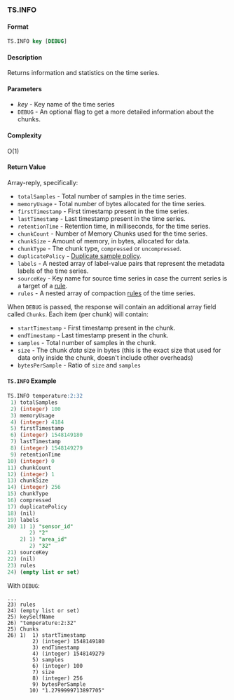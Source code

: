 ### TS.INFO

#### Format
```sql
TS.INFO key [DEBUG]
```

#### Description

Returns information and statistics on the time series.

#### Parameters

* _key_ - Key name of the time series
* `DEBUG` - An optional flag to get a more detailed information about the chunks.

#### Complexity

O(1)

#### Return Value

Array-reply, specifically:

* `totalSamples` - Total number of samples in the time series.
* `memoryUsage` - Total number of bytes allocated for the time series.
* `firstTimestamp` - First timestamp present in the time series.
* `lastTimestamp` - Last timestamp present in the time series.
* `retentionTime` - Retention time, in milliseconds, for the time series.
* `chunkCount` - Number of Memory Chunks used for the time series.
* `chunkSize` - Amount of memory, in bytes, allocated for data.
* `chunkType` - The chunk type, `compressed` or `uncompressed`.
* `duplicatePolicy` - [Duplicate sample policy](configuration.md#DUPLICATE_POLICY).
* `labels` - A nested array of label-value pairs that represent the metadata labels of the time series.
* `sourceKey` - Key name for source time series in case the current series is a target of a [rule](#tscreaterule).
* `rules` - A nested array of compaction [rules](#tscreaterule) of the time series.

When `DEBUG` is passed, the response will contain an additional array field called `Chunks`.
Each item (per chunk) will contain:
* `startTimestamp` - First timestamp present in the chunk.
* `endTimestamp` - Last timestamp present in the chunk.
* `samples` - Total number of samples in the chunk.
* `size` - The chunk *data* size in bytes (this is the exact size that used for data only inside the chunk, 
  doesn't include other overheads)
* `bytesPerSample` - Ratio of `size` and `samples`

#### `TS.INFO` Example

```sql
TS.INFO temperature:2:32
 1) totalSamples
 2) (integer) 100
 3) memoryUsage
 4) (integer) 4184
 5) firstTimestamp
 6) (integer) 1548149180
 7) lastTimestamp
 8) (integer) 1548149279
 9) retentionTime
10) (integer) 0
11) chunkCount
12) (integer) 1
13) chunkSize
14) (integer) 256
15) chunkType
16) compressed
17) duplicatePolicy
18) (nil)
19) labels
20) 1) 1) "sensor_id"
       2) "2"
    2) 1) "area_id"
       2) "32"
21) sourceKey
22) (nil)
23) rules
24) (empty list or set)
```

With `DEBUG`:
```
...
23) rules
24) (empty list or set)
25) keySelfName
26) "temperature:2:32"
25) Chunks
26) 1)  1) startTimestamp
        2) (integer) 1548149180
        3) endTimestamp
        4) (integer) 1548149279
        5) samples
        6) (integer) 100
        7) size
        8) (integer) 256
        9) bytesPerSample
       10) "1.2799999713897705"
```
